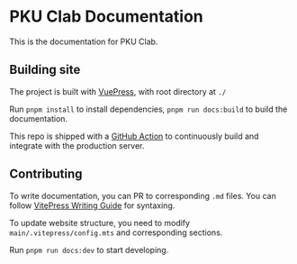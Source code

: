 # PKU Clab Documentation

This is the documentation for PKU Clab. 

## Building site

The project is built with [VuePress](https://vitepress.dev), with root directory at `./`

Run `pnpm install` to install dependencies, `pnpm run docs:build` to build the documentation.

This repo is shipped with a [GitHub Action](https://github.com/lcpu-club/clab_docs/actions/workflows/upload_artifact.yaml) to continuously build and integrate with the production server.

## Contributing

To write documentation, you can PR to corresponding `.md` files. You can follow [VitePress Writing Guide](https://vitepress.dev/guide/markdown) for syntaxing. 

To update website structure, you need to modify `main/.vitepress/config.mts` and corresponding sections.

Run `pnpm run docs:dev` to start developing.

